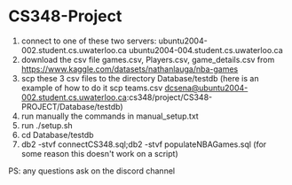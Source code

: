 # CS348-Project
1) connect to one of these two servers: ubuntu2004-002.student.cs.uwaterloo.ca
ubuntu2004-004.student.cs.uwaterloo.ca
2) download the csv file games.csv, Players.csv, game_details.csv from https://www.kaggle.com/datasets/nathanlauga/nba-games
3) scp these 3 csv files to the directory Database/testdb (here is an example of how to do it 
    scp teams.csv dcsena@ubuntu2004-002.student.cs.uwaterloo.ca:cs348/project/CS348-PROJECT/Database/testdb)
4) run manually the commands in manual_setup.txt
5) run ./setup.sh
6) cd Database/testdb
7) db2 -stvf connectCS348.sql;db2 -stvf populateNBAGames.sql (for some reason this doesn't work on a script)

PS: any questions ask on the discord channel
